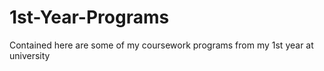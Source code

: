 # 1st-Year-Programs
Contained here are some of my coursework programs from my 1st year at university
